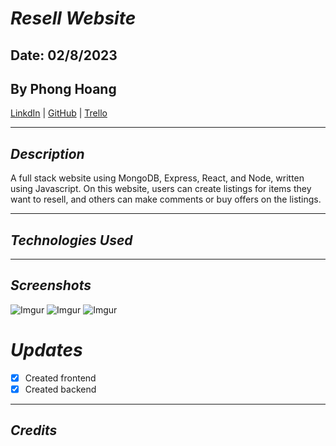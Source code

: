 # **_Resell Website_**

## Date: 02/8/2023

## By Phong Hoang

[LinkdIn](https://www.linkedin.com/in/phong-hoang-2a8659265/recent-activity/shares/) | [GitHub](https://github.com/settings/profile) | [Trello](https://trello.com/b/OErS0hnO/full-stack-resell-website)

---

## **_Description_**

A full stack website using MongoDB, Express, React, and Node, written using Javascript. On this website, users can create listings for items they want to resell, and others can make comments or buy offers on the listings.

---

## **_Technologies Used_**

---

## **_Screenshots_**

![Imgur](https://i.imgur.com/tk07LQj.png)
![Imgur](https://i.imgur.com/7FVZZjk.png)
![Imgur](https://i.imgur.com/l0TdETL.png)

# **_Updates_**

- [x] Created frontend
- [x] Created backend

---

## _Credits_
